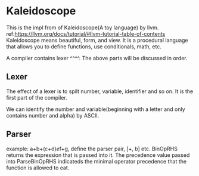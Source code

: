 # Kaleidoscope
This is the impl from of Kaleidoscope(A toy language) by llvm. ref:https://llvm.org/docs/tutorial/#llvm-tutorial-table-of-contents
Kaleidoscope means beautiful, form, and view. It is a procedural language that allows you to define functions, use conditionals, math, etc.

A compiler contains lexer ^^^^. The above parts will be discussed in order.
## Lexer
The effect of a lexer is to spilt number, variable, identifier and so on. It is the first part of the compiler.

We can identify the number and variable(beginning with a letter and only contains number and alpha) by ASCII.

## Parser
example: a+b+(c+d)*e*f+g, define the parser pair, [+, b] etc.
BinOpRHS returns the expression that is passed into it.
The precedence value passed into ParseBinOpRHS indicateds the minimal operator precedence that the function is allowed to eat.
